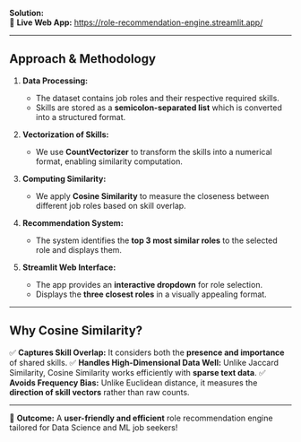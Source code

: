 **Solution:**  
🔗 **Live Web App:** https://role-recommendation-engine.streamlit.app/

---

## **Approach & Methodology**
1. **Data Processing:**  
   - The dataset contains job roles and their respective required skills.
   - Skills are stored as a **semicolon-separated list** which is converted into a structured format.

2. **Vectorization of Skills:**  
   - We use **CountVectorizer** to transform the skills into a numerical format, enabling similarity computation.

3. **Computing Similarity:**  
   - We apply **Cosine Similarity** to measure the closeness between different job roles based on skill overlap.

4. **Recommendation System:**  
   - The system identifies the **top 3 most similar roles** to the selected role and displays them.

5. **Streamlit Web Interface:**  
   - The app provides an **interactive dropdown** for role selection.
   - Displays the **three closest roles** in a visually appealing format.

---

## **Why Cosine Similarity?**
✅ **Captures Skill Overlap:** It considers both the **presence and importance** of shared skills.
✅ **Handles High-Dimensional Data Well:** Unlike Jaccard Similarity, Cosine Similarity works efficiently with **sparse text data**.
✅ **Avoids Frequency Bias:** Unlike Euclidean distance, it measures the **direction of skill vectors** rather than raw counts.

---

🚀 **Outcome:** A **user-friendly and efficient** role recommendation engine tailored for Data Science and ML job seekers!

